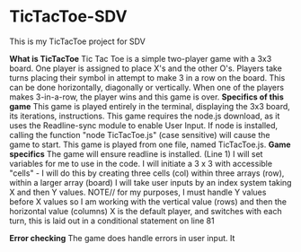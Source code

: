 # TicTacToe-SDV
This is my TicTacToe project for SDV

**What is TicTacToe**
Tic Tac Toe is a simple two-player game with a 3x3 board. 
One player is assigned to place X's and the other O's. 
Players take turns placing their symbol in attempt to make 3 in a row on the board. 
This can be done horizontally, diagonally or vertically. 
When one of the players makes 3-in-a-row, the player wins and this game is over. 
**Specifics of this game**
This game is played entirely in the terminal, displaying the 3x3 board, its iterations, instructions. 
This game requires the node.js download, as it uses the Readline-sync module to enable User Input. 
If node is installed, calling the function "node TicTacToe.js" (case sensitive) will cause the game to start. 
This game is played from one file, named TicTacToe.js. 
**Game specifics**
The game will ensure readline is installed. (Line 1)
I will set variables for me to use in the code. 
I will initiate a 3 x 3 with accessible "cells" - I will do this by creating three cells (col) within three arrays (row), within a larger array (board)
I will take user inputs by an index system taking X and then Y values. 
NOTE// for my purposes, I must handle Y values before X values so I am working with the vertical value (rows) and then the horizontal value (columns)
X is the default player, and switches with each turn, this is laid out in a conditional statement on line 81

**Error checking**
The game does handle errors in user input. It 